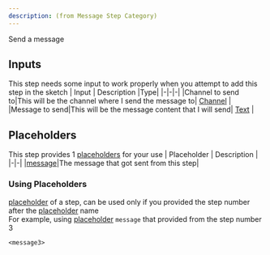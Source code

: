 ```yaml
---
description: (from Message Step Category)
---
```

Send a message

## Inputs
This step needs some input to work properly when you attempt to add this step in the sketch
| Input      | Description |Type|
|-|-|-|
|Channel to send to|This will be the channel where I send the message to| [ Channel](../inputs/channel.md) |
|Message to send|This will be the message content that I will send| [ Text](../inputs/text.md) |

## Placeholders
This step provides 1 [placeholders](../tutorials/placeholder.md) for your use
| Placeholder      | Description |
|-|-|
|[message](../placeholders/message.md)|The message that got sent from this step|

### Using Placeholders
[placeholder](../tutorials/placeholder.md) of a step, can be used only if you provided the step number after the [placeholder](../tutorials/placeholder.md) name\
For example, using [placeholder](../tutorials/placeholder.md) `message` that provided from the step number 3
 
```
<message3>
```

